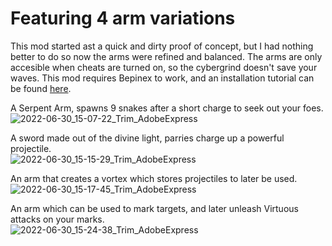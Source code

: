 # Featuring 4 arm variations
This mod started ast a quick and dirty proof of concept, but I had nothing better to do so now the arms were refined and  balanced. The arms are only accesible when cheats are turned on, so the cybergrind doesn't save your waves. This mod requires Bepinex to work, and an installation tutorial can be found [here](https://youtu.be/meNiXcbPh_s).

A Serpent Arm, spawns 9 snakes after a short charge to seek out your foes. <br>
![2022-06-30_15-07-22_Trim_AdobeExpress](https://user-images.githubusercontent.com/58375877/176763068-aefc3f41-a183-4ef9-a571-e014bb986b89.gif)

A sword made out of the divine light, parries charge up a powerful projectile. <br>
![2022-06-30_15-15-29_Trim_AdobeExpress](https://user-images.githubusercontent.com/58375877/176762684-821c686c-42c3-4c78-a5d0-f3a03525baad.gif)

An arm that creates a vortex which stores projectiles to later be used. <br>
![2022-06-30_15-17-45_Trim_AdobeExpress](https://user-images.githubusercontent.com/58375877/176763089-f4a35a52-0c32-499c-a61d-3eeee77942da.gif)

An arm which can be used to mark targets, and later unleash Virtuous attacks on your marks. <br>
![2022-06-30_15-24-38_Trim_AdobeExpress](https://user-images.githubusercontent.com/58375877/176762535-67f9e318-bed3-4ae5-9882-f902fcb68c00.gif)
